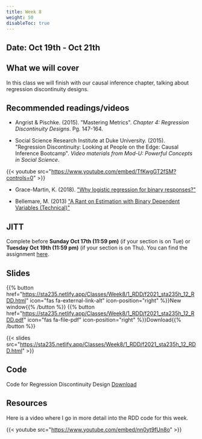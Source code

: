 ```yaml
---
title: Week 8
weight: 50
disableToc: true
---
```


## Date: Oct 19th - Oct 21th

## What we will cover

In this class we will finish with our causal inference chapter, talking about regression discontinuity designs.

## Recommended readings/videos

- Angrist & Pischke. (2015). "Mastering Metrics". *Chapter 4: Regression Discontinuity Designs*. Pg. 147-164. 

- Social Science Research Institute at Duke University. (2015). "Regression Discontinuity: Looking at People on the Edge: Causal Inference Bootcamp". *Video materials from Mod-U: Powerful Concepts in Social Science*.

{{< youtube src="https://www.youtube.com/embed/TfKwgGT2fSM?controls=0" >}}

- Grace-Martin, K. (2018). ["Why logistic regression for binary responses?"](https://www.theanalysisfactor.com/why-logistic-regression-for-binary-response/)

- Bellemare, M. (2013) ["A Rant on Estimation with Binary Dependent Variables (Technical)"](http://marcfbellemare.com/wordpress/8951)


## JITT

Complete before **Sunday Oct 17th (11:59 pm)** (if your section is on Tue) or **Tuesday Oct 19th (11:59 pm)** (if your section is on Thu). You can find the assignment [here](https://forms.gle/wUiFSPsoyitXk9896).

## Slides

{{% button href="https://sta235.netlify.app/Classes/Week8/1_RDD/f2021_sta235h_12_RDD.html" icon="fas fa-external-link-alt" icon-position="right" %}}New window{{% /button %}} {{% button href="https://sta235.netlify.app/Classes/Week8/1_RDD/f2021_sta235h_12_RDD.pdf" icon="fas fa-file-pdf" icon-position="right" %}}Download{{% /button %}} 

{{< slides src="https://sta235.netlify.app/Classes/Week8/1_RDD/f2021_sta235h_12_RDD.html" >}}



## Code

Code for Regression Discontinuity Design <a onclick="ga('send', 'event', 'External-Link','click','code12','0','Link');" href="https://raw.githubusercontent.com/maibennett/sta235/main/exampleSite/content/Classes/Week8/1_RDD/code/f2021_sta235h_11_RDD.R" target="_blank" class="btn btn-default">Download<i class="fas fa-code"></i></a>


## Resources

Here is a video where I go in more detail into the RDD code for this week.

{{< youtube src="https://www.youtube.com/embed/nn0yt9fUn8o" >}}